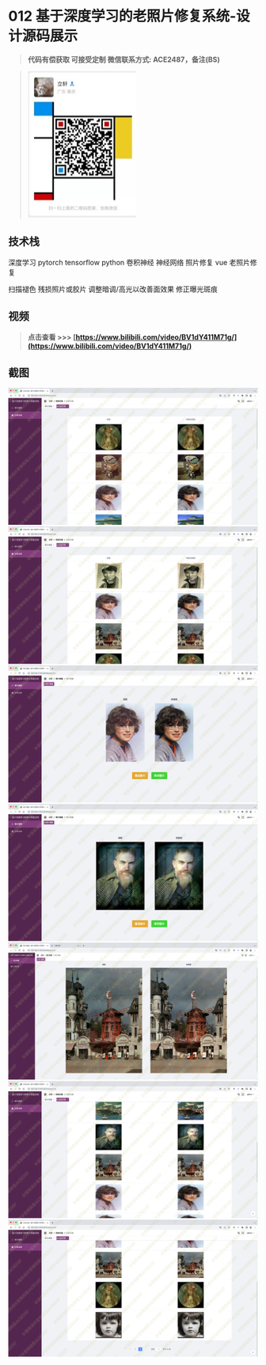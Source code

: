 # 012 基于深度学习的老照片修复系统-设计源码展示

> **代码有偿获取 可接受定制 微信联系方式: ACE2487，备注(BS)**

> ![](./qrcode.jpg)

## 技术栈

深度学习 pytorch tensorflow python 卷积神经 神经网络 照片修复 vue 老照片修复

扫描褪色 残损照片或胶片 调整暗调/高光以改善面效果 修正曝光斑痕


## 视频

> **点击查看 \>\>\> [https://www.bilibili.com/video/BV1dY411M71g/](https://www.bilibili.com/video/BV1dY411M71g/)**

## 截图

![](./01.png)
![](./02.png)
![](./03.png)
![](./04.png)
![](./05.png)
![](./06.png)
![](./07.png)